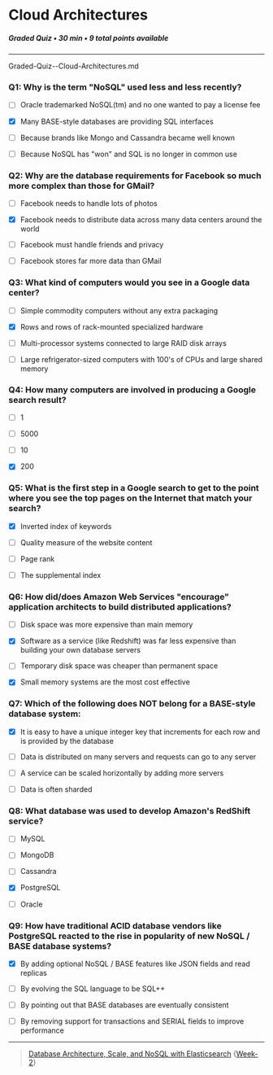 # Cloud Architectures
##### Graded Quiz • 30 min • 9 total points available 
---
Graded-Quiz--Cloud-Architectures.md
### Q1: Why is the term "NoSQL" used less and less recently?

- [ ] Oracle trademarked NoSQL(tm) and no one wanted to pay a license fee
- [x] Many BASE-style databases are providing SQL interfaces
- [ ] Because brands like Mongo and Cassandra became well known
- [ ] Because NoSQL has "won" and SQL is no longer in common use


### Q2: Why are the database requirements for Facebook so much more complex than those for GMail?

- [ ] Facebook needs to handle lots of photos
- [x] Facebook needs to distribute data across many data centers around the world
- [ ] Facebook must handle friends and privacy
- [ ] Facebook stores far more data than GMail


### Q3: What kind of computers would you see in a Google data center?

- [ ] Simple commodity computers without any extra packaging
- [x] Rows and rows of rack-mounted specialized hardware
- [ ] Multi-processor systems connected to large RAID disk arrays
- [ ] Large refrigerator-sized computers with 100's of CPUs and large shared memory


### Q4: How many computers are involved in producing a Google search result?

- [ ] 1
- [ ] 5000
- [ ] 10
- [x] 200


### Q5: What is the first step in a Google search to get to the point where you see the top pages on the Internet that match your search?

- [x] Inverted index of keywords
- [ ] Quality measure of the website content
- [ ] Page rank
- [ ] The supplemental index


### Q6: How did/does Amazon Web Services "encourage" application architects to build distributed applications?

- [ ] Disk space was more expensive than main memory
- [x] Software as a service (like Redshift) was far less expensive than building your own database servers
- [ ] Temporary disk space was cheaper than permanent space
- [x] Small memory systems are the most cost effective


### Q7: Which of the following does NOT belong for a BASE-style database system:

- [x] It is easy to have a unique integer key that increments for each row and is provided by the database
- [ ] Data is distributed on many servers and requests can go to any server
- [ ] A service can be scaled horizontally by adding more servers
- [ ] Data is often sharded


### Q8: What database was used to develop Amazon's RedShift service?

- [ ] MySQL
- [ ] MongoDB
- [ ] Cassandra
- [x] PostgreSQL
- [ ] Oracle


### Q9: How have traditional ACID database vendors like PostgreSQL reacted to the rise in popularity of new NoSQL / BASE database systems?

- [x] By adding optional NoSQL / BASE features like JSON fields and read replicas
- [ ] By evolving the SQL language to be SQL++
- [ ] By pointing out that BASE databases are eventually consistent
- [ ] By removing support for transactions and SERIAL fields to improve performance


--- 
> [Database Architecture, Scale, and NoSQL with Elasticsearch](https://www.coursera.org/learn/database-architecture-scale-nosql-elasticsearch-postgresql/) {[Week-2](https://www.coursera.org/learn/database-architecture-scale-nosql-elasticsearch-postgresql/home/week/2)}
